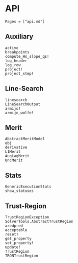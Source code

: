 # API

```@contents
Pages = ["api.md"]
```
## Auxiliary

```@docs
active
breakpoints
compute_Hs_slope_qs!
log_header
log_row
project!
project_step!
```

## Line-Search

```@docs
linesearch
LineSearchOutput
armijo!
armijo_wolfe!
```

## Merit

```@docs
AbstractMeritModel
obj
derivative
L1Merit
AugLagMerit
UncMerit
```

## Stats

```@docs
GenericExecutionStats
show_statuses
```

## Trust-Region

```@docs
TrustRegionException
SolverTools.AbstractTrustRegion
aredpred
acceptable
reset!
get_property
set_property!
update!
TrustRegion
TRONTrustRegion
```

